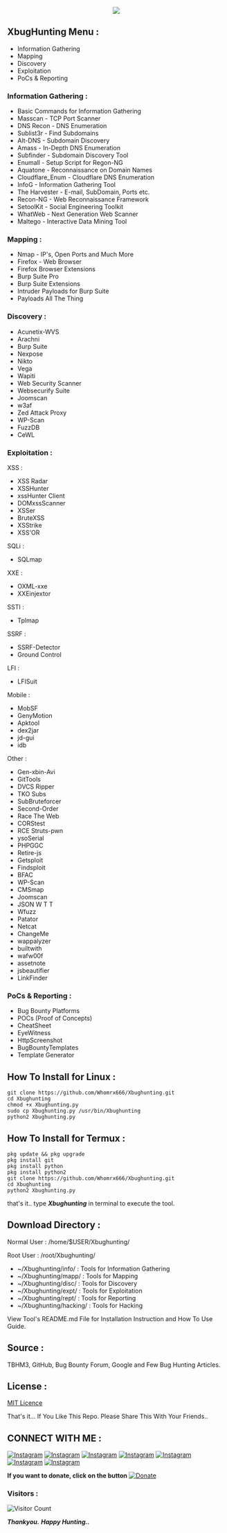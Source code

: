 <p align="center"><img src="https://github.com/Whomrx666/Xbughunting/blob/main/logo.png?raw=true" /></p>

## XbugHunting Menu :

- Information Gathering
- Mapping
- Discovery 
- Exploitation
- PoCs & Reporting

### Information Gathering :

- Basic Commands for Information Gathering
- Masscan - TCP Port Scanner
- DNS Recon - DNS Enumeration
- Sublist3r - Find Subdomains
- Alt-DNS - Subdomain Discovery
- Amass - In-Depth DNS Enumeration
- Subfinder - Subdomain Discovery Tool
- Enumall - Setup Script for Regon-NG
- Aquatone - Reconnaissance on Domain Names
- Cloudflare_Enum - Cloudflare DNS Enumeration
- InfoG - Information Gathering Tool
- The Harvester - E-mail, SubDomain, Ports etc.
- Recon-NG - Web Reconnaissance Framework
- SetoolKit - Social Engineering Toolkit
- WhatWeb - Next Generation Web Scanner
- Maltego - Interactive Data Mining Tool    
    
### Mapping :     
    
- Nmap - IP's, Open Ports and Much More
- Firefox - Web Browser
- Firefox Browser Extensions
- Burp Suite Pro
- Burp Suite Extensions
- Intruder Payloads for Burp Suite
- Payloads All The Thing
    
### Discovery :
    
- Acunetix-WVS
- Arachni
- Burp Suite
- Nexpose
- Nikto
- Vega
- Wapiti
- Web Security Scanner
- Websecurify Suite
- Joomscan
- w3af
- Zed Attack Proxy
- WP-Scan
- FuzzDB
- CeWL

### Exploitation :

XSS :
- XSS Radar
- XSSHunter
- xssHunter Client
- DOMxssScanner
- XSSer
- BruteXSS
- XSStrike
- XSS'OR
            
SQLi :  
- SQLmap

XXE : 
- OXML-xxe
- XXEinjextor

SSTI :
- Tplmap

SSRF :
- SSRF-Detector
- Ground Control

LFI :
- LFISuit

Mobile :
- MobSF
- GenyMotion
- Apktool
- dex2jar
- jd-gui
- idb

Other : 
- Gen-xbin-Avi
- GitTools
- DVCS Ripper
- TKO Subs
- SubBruteforcer
- Second-Order
- Race The Web
- CORStest
- RCE Struts-pwn
- ysoSerial
- PHPGGC
- Retire-js
- Getsploit
- Findsploit
- BFAC
- WP-Scan
- CMSmap
- Joomscan
- JSON W T T
- Wfuzz
- Patator
- Netcat
- ChangeMe
- wappalyzer
- builtwith
- wafw00f
- assetnote
- jsbeautifier
- LinkFinder

### PoCs & Reporting :

- Bug Bounty Platforms
- POCs (Proof of Concepts)
- CheatSheet
- EyeWitness
- HttpScreenshot
- BugBountyTemplates
- Template Generator

## How To Install for Linux :

```
git clone https://github.com/Whomrx666/Xbughunting.git
cd Xbughunting
chmod +x Xbughunting.py
sudo cp Xbughunting.py /usr/bin/Xbughunting
python2 Xbughunting.py
```

## How To Install for Termux :

```
pkg update && pkg upgrade
pkg install git
pkg install python
pkg install python2
git clone https://github.com/Whomrx666/Xbughunting.git
cd Xbughunting
python2 Xbughunting.py
```

that's it.. type ***Xbughunting*** in terminal to execute the tool.

## Download Directory :
   
Normal User : /home/$USER/Xbughunting/

Root User : /root/Xbughunting/

- ~/Xbughunting/info/ : Tools for Information Gathering
- ~/Xbughunting/mapp/ : Tools for Mapping
- ~/Xbughunting/disc/ : Tools for Discovery
- ~/Xbughunting/expt/ : Tools for Exploitation
- ~/Xbughunting/rept/ : Tools for Reporting
- ~/Xbughunting/hacking/ : Tools for Hacking

View Tool's README.md File for Installation Instruction and How To Use Guide.

## Source : 

TBHM3, GitHub, Bug Bounty Forum, Google and Few Bug Hunting Articles.

## License :

[MIT Licence](https://github.com/Whomrx666/Xbughunting/blob/master/LICENSE)

That's it... If You Like This Repo. Please Share This With Your Friends..

## CONNECT WITH ME :

[![Instagram](https://img.shields.io/badge/WEBSITE-VISIT-yellow?style=for-the-badge&logo=blogger)](https://whomrxhackers.blogspot.com/)
[![Instagram](https://img.shields.io/badge/TWITTER-FOLLOW-red?style=for-the-badge&logo=x)](https://twitter.com/whomrx666)
[![Instagram](https://img.shields.io/badge/YOUTUBE-SUBSCRIBE-red?style=for-the-badge&logo=youtube)](https://youtube.com/@whomrx666)
[![Instagram](https://img.shields.io/badge/FACEBOOK-LIKE-red?style=for-the-badge&logo=facebook)](https://facebook.com/https://www.facebook.com/whomrx.666)
[![Instagram](https://img.shields.io/badge/TELEGRAM-CONNECT-red?style=for-the-badge&logo=telegram)](https://t.me/@Whomr_X)
[![Instagram](https://img.shields.io/badge/WHATSAPP-CONTACT-red?style=for-the-badge&logo=whatsapp)](https://wa.me/6285933663749)
[![Instagram](https://img.shields.io/badge/TIKTOK-FOLLOW-red?style=for-the-badge&logo=tiktok)](https://www.tiktok.com/@whomr.x)

**If you want to donate, click on the button**
<a href="https://saweria.co/whomrx"><img title="Donate" src="https://img.shields.io/badge/Donate-Xbughunting-yellow?style=for-the-badge&logo=github"></a>

### Visitors :
![Visitor Count](https://profile-counter.glitch.me/Whomrx666/count.svg)

***Thankyou.***
***Happy Hunting..***
